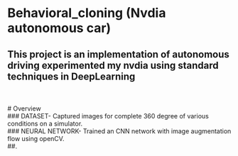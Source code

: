 # Behavioral_cloning (Nvdia autonomous car)
## This project is an implementation of autonomous driving experimented my nvdia using standard techniques in DeepLearning
<br/>
<br/>
# Overview
<br/>
### DATASET- Captured images for complete 360 degree of various conditions on a simulator.
<br/>
### NEURAL NETWORK- Trained an CNN network with image augmentation flow using openCV.
<br/>
##.

